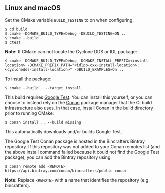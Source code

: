 ## Linux and macOS

Set the CMake variable `BUILD_TESTING` to on when configuring.

```
$ cd build
$ cmake -DCMAKE_BUILD_TYPE=Debug -DBUILD_TESTING=ON ..
$ cmake --build .
$ ctest
```

**Note:** If CMake can not locate the Cyclone DDS or IDL package:

```
$ cmake -DCMAKE_BUILD_TYPE=Debug -DCMAKE_INSTALL_PREFIX=<install-location> -DCMAKE_PREFIX_PATH="<idlpp-cxx-install-location>;<cyclonedds-install-location>" -DBUILD_EXAMPLES=On ..
```


To install the package:

```
$ cmake --build . --target install
```

This build requires [Google Test](https://github.com/google/googletest). You can install this yourself, or you can choose to instead rely on the [Conan](https://conan.io/) package manager that the CI build infrastructure also uses. In that case, install Conan in the build directory prior to running CMake:

```
$ conan install .. --build missing
```

This automatically downloads and/or builds Google Test.

The Google Test Conan package is hosted in the Bincrafters Bintray repository. If this repository was not added to your Conan remotes list (and the above install command failed because it could not find the Google Test package), you can add the Bintray repository using:

```
$ conan remote add <REMOTE> https://api.bintray.com/conan/bincrafters/public-conan
```


**Note:** Replace `<REMOTE>` with a name that identifies the repository (e.g. bincrafters).
